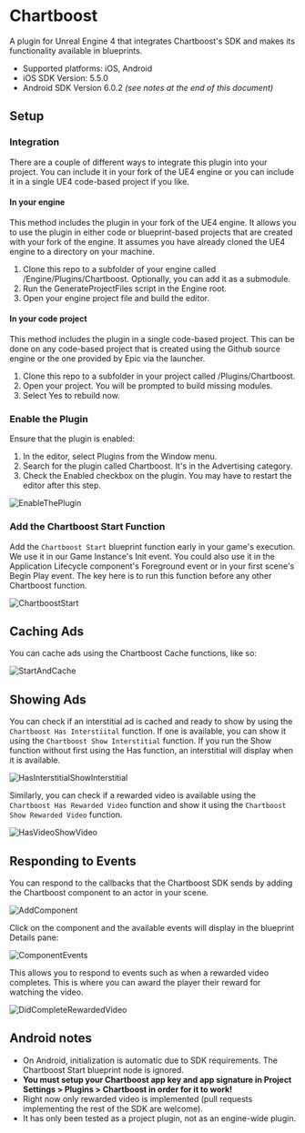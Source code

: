 # Chartboost
A plugin for Unreal Engine 4 that integrates Chartboost's SDK and makes its functionality available in blueprints.

- Supported platforms: iOS, Android
- iOS SDK Version: 5.5.0
- Android SDK Version 6.0.2 *(see notes at the end of this document)*

## Setup

### Integration

There are a couple of different ways to integrate this plugin into your project. You can include it in your fork of the UE4 engine or you can include it in a single UE4 code-based project if you like.

#### In your engine

This method includes the plugin in your fork of the UE4 engine. It allows you to use the plugin in either code or blueprint-based projects that are created with your fork of the engine. It assumes you have already cloned the UE4 engine to a directory on your machine.

1. Clone this repo to a subfolder of your engine called /Engine/Plugins/Chartboost. Optionally, you can add it as a submodule.
2. Run the GenerateProjectFiles script in the Engine root.
3. Open your engine project file and build the editor.

#### In your code project

This method includes the plugin in a single code-based project. This can be done on any code-based project that is created using the Github source engine or the one provided by Epic via the launcher.

1. Clone this repo to a subfolder in your project called /Plugins/Chartboost.
2. Open your project. You will be prompted to build missing modules.
3. Select Yes to rebuild now.

### Enable the Plugin

Ensure that the plugin is enabled:

1. In the editor, select Plugins from the Window menu.
2. Search for the plugin called Chartboost. It's in the Advertising category.
3. Check the Enabled checkbox on the plugin. You may have to restart the editor after this step.

![EnableThePlugin](Resources/EnableThePlugin.png)

### Add the Chartboost Start Function

Add the `Chartboost Start` blueprint function early in your game's execution. We use it in our Game Instance's Init event. You could also use it in the Application Lifecycle component's Foreground event or in your first scene's Begin Play event. The key here is to run this function before any other Chartboost function.

![ChartboostStart](Resources/ChartboostStart.png)

## Caching Ads

You can cache ads using the Chartboost Cache functions, like so:

![StartAndCache](Resources/StartAndCache.png)

## Showing Ads

You can check if an interstitial ad is cached and ready to show by using the `Chartboost Has Interstiital` function. If one is available, you can show it using the `Chartboost Show Interstitial` function. If you run the Show function without first using the Has function, an interstitial will display when it is available.

![HasInterstitialShowInterstitial](Resources/HasInterstitialShowInterstitial.png)

Similarly, you can check if a rewarded video is available using the `Chartboost Has Rewarded Video` function and show it using the `Chartboost Show Rewarded Video` function.

![HasVideoShowVideo](Resources/HasVideoShowVideo.png)

## Responding to Events

You can respond to the callbacks that the Chartboost SDK sends by adding the Chartboost component to an actor in your scene.

![AddComponent](Resources/AddComponent.png)

Click on the component and the available events will display in the blueprint Details pane:

![ComponentEvents](Resources/ComponentEvents.png)

This allows you to respond to events such as when a rewarded video completes. This is where you can award the player their reward for watching the video.

![DidCompleteRewardedVideo](Resources/DidCompleteRewardedVideo.png)

## Android notes

- On Android, initialization is automatic due to SDK requirements. The Chartboost Start blueprint node is ignored.
- **You must setup your Chartboost app key and app signature in Project Settings > Plugins > Chartboost in order for it to work!**
- Right now only rewarded video is implemented (pull requests implementing the rest of the SDK are welcome).
- It has only been tested as a project plugin, not as an engine-wide plugin.
